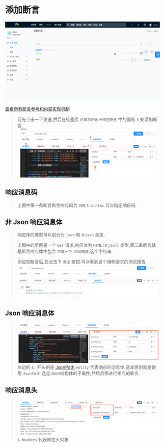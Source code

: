 # 添加断言

![](./gif/assert.gif)

[查看所有断言参考和内部实现机制](../assertion.md)

> 可先点击一下发送,然后在标签页 `结果和断言`->`响应断言` 中的面板 `3` 处添加断言.
> ![](./images/lets-add-assertions.png)

## 响应消息码

> 上图中第一条断言断言响应码为 `200`,`$.status` 可以指定响应码.

## 非 Json 响应消息体

> 响应体的类型可以划分为 `json` 和 `非json` 类型.

> 上图中的示例是一个 `GET` 请求,响应体为 `HTML(非json)` 类型,第二条断言就是断言响应体中包含 `百度一下,你就知道` 这个字符串.

> 添加完断言后,在点击下 `发送` 按钮.可以看到这个用例请求的测试报告.
> ![](./images/assertions-report.png)

## Json 响应消息体

> ![](./images/json-body-assertion.png)
> 左边的 `$.` 开头的是 [JsonPath](https://goessner.net/articles/JsonPath/),`entity` 代表响应的消息体,基本原则就是使用 `JsonPath` 选定Json结构体的子属性,然后后面进行相应的断言.

## 响应消息头

> ![](./images/headers-assertion.png)
> `$.headers` 代表响应头对象.
